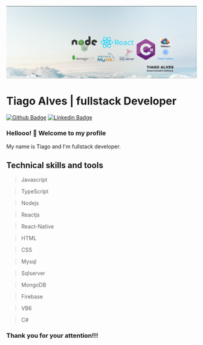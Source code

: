 ![alt initial](https://github.com/TiagoaReis/TiagoaReis/blob/master/Fundo.png)
# Tiago Alves | fullstack Developer


[![Github Badge](https://img.shields.io/badge/-Github-000?style=flat-square&logo=Github&logoColor=white&link=https://github.com/lucasgdb)](https://github.com/TiagoaReis)
[![Linkedin Badge](https://img.shields.io/badge/-LinkedIn-blue?style=flat-square&logo=Linkedin&logoColor=white&link=https://www.linkedin.com/in/tiago-alves-87853730/)](https://www.linkedin.com/in/tiago-alves-87853730/)


### Hellooo! 👋 Welcome to my profile

My name is Tiago and I'm fullstack developer.

## Technical skills and tools

>Javascript 

>TypeScript

>Nodejs

>Reactjs

>React-Native

>HTML

>CSS

>Mysql

>Sqlserver

>MongoDB

>Firebase

>VB6

>C#

### Thank you for your attention!!!
